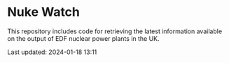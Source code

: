 # Nuke Watch

This repository includes code for retrieving the latest information available on the output of EDF nuclear power plants in the UK.

Last updated: 2024-01-18 13:11